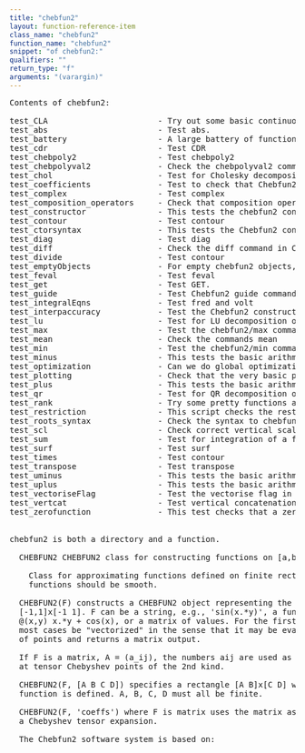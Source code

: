 ```yaml
---
title: "chebfun2"
layout: function-reference-item
class_name: "chebfun2"
function_name: "chebfun2"
snippet: "of chebfun2:"
qualifiers: ""
return_type: "f"
arguments: "(varargin)"
---
```


<pre class="help-text">Contents of chebfun2:

test_CLA                       - Try out some basic continuous linear algebra. Mainly checking
test_abs                       - Test abs. 
test_battery                   - A large battery of functions. 
test_cdr                       - Test CDR 
test_chebpoly2                 - Test chebpoly2 
test_chebpolyval2              - Check the chebpolyval2 commands in trunk and @chebfun2 folder 
test_chol                      - Test for Cholesky decomposition of a chebfun2. 
test_coefficients              - Test to check that Chebfun2 can compute its bivariate tensor Chebyshev 
test_complex                   - Test complex
test_composition_operators     - Check that composition operations are working. 
test_constructor               - This tests the chebfun2 constructor.  
test_contour                   - Test contour
test_ctorsyntax                - This tests the Chebfun2 constructor for different syntax.
test_diag                      - Test diag
test_diff                      - Check the diff command in Chebfun2
test_divide                    - Test contour
test_emptyObjects              - For empty chebfun2 objects, does each command deal with them
test_feval                     - Test feval
test_get                       - Test GET.
test_guide                     - Test Chebfun2 guide commands. This is not exclusive by checks the main 
test_integralEqns              - Test fred and volt
test_interpaccuracy            - Test the Chebfun2 constructor with a few functions.
test_lu                        - Test for LU decomposition of a chebfun2. 
test_max                       - Test the chebfun2/max command. 
test_mean                      - Check the commands mean
test_min                       - Test the chebfun2/min command. 
test_minus                     - This tests the basic arithmetic operations on chebfun2 objects.
test_optimization              - Can we do global optimization?
test_plotting                  - Check that the very basic plotting commands do not crash. 
test_plus                      - This tests the basic arithmetic operations on chebfun2 objects.
test_qr                        - Test for QR decomposition of a chebfun2. 
test_rank                      - Try some pretty functions and ensure k <= min(m,n)
test_restriction               - This script checks the restriction of a chebfun2 to a smaller domain. 
test_roots_syntax              - Check the syntax to chebfun2/roots.
test_scl                       - Check correct vertical scaling. 
test_sum                       - Test for integration of a fun2 object. 
test_surf                      - Test surf
test_times                     - Test contour
test_transpose                 - Test transpose
test_uminus                    - This tests the basic arithmetic operations on chebfun2 objects.
test_uplus                     - This tests the basic arithmetic operations on chebfun2 objects.
test_vectoriseFlag             - Test the vectorise flag in the constructor. 
test_vertcat                   - Test vertical concatenation of CHEBFUN2 objects. 
test_zerofunction              - This test checks that a zero chebfun2 is being treated correctly for


chebfun2 is both a directory and a function.

  CHEBFUN2 CHEBFUN2 class for constructing functions on [a,b]x[c,d].
  
    Class for approximating functions defined on finite rectangles. The 
    functions should be smooth.
 
  CHEBFUN2(F) constructs a CHEBFUN2 object representing the function F on
  [-1,1]x[-1 1]. F can be a string, e.g., 'sin(x.*y)', a function handle, e.g.,
  @(x,y) x.*y + cos(x), or a matrix of values. For the first two, F should in
  most cases be "vectorized" in the sense that it may be evaluated at a matrix
  of points and returns a matrix output.
 
  If F is a matrix, A = (a_ij), the numbers aij are used as function values
  at tensor Chebyshev points of the 2nd kind. 
 
  CHEBFUN2(F, [A B C D]) specifies a rectangle [A B]x[C D] where the 
  function is defined. A, B, C, D must all be finite.
  
  CHEBFUN2(F, 'coeffs') where F is matrix uses the matrix as coefficients in 
  a Chebyshev tensor expansion.
 
  The Chebfun2 software system is based on: 
 
  